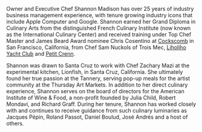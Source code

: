 Owner and Executive Chef Shannon Madison has over 25 years of industry business management experience, with tenure growing industry icons that include Apple Computer and Google. Shannon earned her Grand Diploma in Culinary Arts from the distinguished French Culinary Institute (now known as the International Culinary Center) and received training under Top Chef Master and James Beard Award nominee Chris Cosentino at [Cockscomb](http://cockscombsf.com) in San Francisco, California, from Chef Sam Nuckols of Trois Mec, [Liholiho Yacht Club](http://liholihoyachtclub.com) and [Petit Crenn](http://www.petitcrenn.com). 

Shannon was drawn to Santa Cruz to work with Chef Zachary Mazi at the experimental kitchen, Lionfish, in Santa Cruz, California. She ultimately found her true passion at the Tannery, serving pop-up meals for the artist community at the Thursday Art Markets.
In addition to her direct culinary experience, Shannon serves on the board of directors for the American Institute of Wine & Food, a non-profit founded by Julia Child, Robert Mondavi, and Richard Graff. During her tenure, Shannon has worked closely with and continues to receive guidance from such culinary luminaries as Jacques Pépin, Roland Passot, Daniel Boulud, José Andrés and a host of others.
